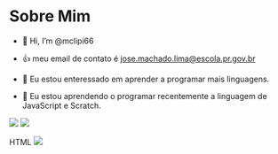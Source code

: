 # Sobre Mim
- 👋 Hi, I’m @mclipi66

 - :+1: meu email de contato é jose.machado.lima@escola.pr.gov.br
- 👀 Eu estou enteressado em aprender a programar mais linguagens.
- 🌱 Eu estou aprendendo o programar recentemente a linguagem de JavaScript e Scratch.

![](https://img.shields.io/badge/Scratch-4D97FF?style=for-the-badge&logo=Scratch&logoColor=white)
![](https://img.shields.io/badge/JavaScript-323330?style=for-the-badge&logo=javascript&logoColor=F7DF1E)


HTML <img src="https://img.shields.io/badge/Scratch-4D97FF?style=for-the-badge&logo=Scratch&logoColor=white" />
